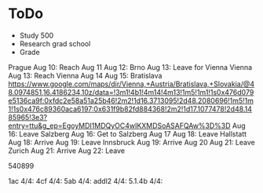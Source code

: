 # ToDo

- Study 500
- Research grad school
- Grade 

Prague
	Aug 10: Reach
	Aug 11
	Aug 12: Brno
	Aug 13: Leave for Vienna
Vienna
	Aug 13: Reach Vienna
	Aug 14
	Aug 15: Bratislava
		https://www.google.com/maps/dir/Vienna,+Austria/Bratislava,+Slovakia/@48.0974851,16.4186234,10z/data=!3m1!4b1!4m14!4m13!1m5!1m1!1s0x476d079e5136ca9f:0xfdc2e58a51a25b46!2m2!1d16.3713095!2d48.2080696!1m5!1m1!1s0x476c89360aca6197:0x631f9b82fd884368!2m2!1d17.1077478!2d48.1485965!3e3?entry=ttu&g_ep=EgoyMDI1MDQyOC4wIKXMDSoASAFQAw%3D%3D
	Aug 16: Leave
Salzberg
	Aug 16: Get to Salzberg
	Aug 17
	Aug 18: Leave
Hallstatt
	Aug 18: Arrive
	Aug 19: Leave
Innsbruck
	Aug 19: Arrive
	Aug 20
	Aug 21: Leave
Zurich
	Aug 21: Arrive
	Aug 22: Leave





540899




1ac 4/4: 
4cf 4/4: 
5ab 4/4:
addl2 4/4:
5.1.4b 4/4:
